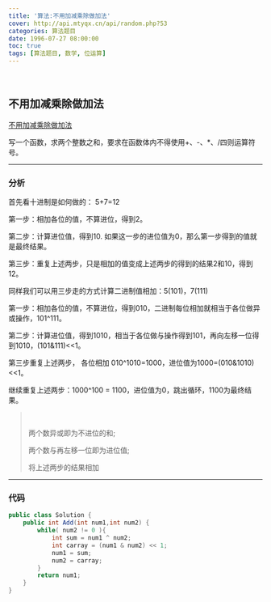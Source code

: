 ```yaml
---
title: '算法:不用加减乘除做加法'
cover: http://api.mtyqx.cn/api/random.php?53
categories: 算法题目
date: 1996-07-27 08:00:00
toc: true
tags: [算法题目, 数学, 位运算]
---
```


<br/>

<!--more-->

## 不用加减乘除做加法

[不用加减乘除做加法](https://www.nowcoder.com/practice/59ac416b4b944300b617d4f7f111b215?tpId=13&tqId=11201&tPage=3&rp=1&ru=%2Fta%2Fcoding-interviews&qru=%2Fta%2Fcoding-interviews%2Fquestion-ranking)

写一个函数，求两个整数之和，要求在函数体内不得使用+、-、*、/四则运算符号。

****

### 分析

首先看十进制是如何做的： 5+7=12

第一步：相加各位的值，不算进位，得到2。

第二步：计算进位值，得到10. 如果这一步的进位值为0，那么第一步得到的值就是最终结果。

第三步：重复上述两步，只是相加的值变成上述两步的得到的结果2和10，得到12。

同样我们可以用三步走的方式计算二进制值相加：5(101)，7(111)

第一步：相加各位的值，不算进位，得到010，二进制每位相加就相当于各位做异或操作，101^111。

第二步：计算进位值，得到1010，相当于各位做与操作得到101，再向左移一位得到1010，(101&111)<<1。

第三步重复上述两步， 各位相加 010^1010=1000，进位值为1000=(010&1010)<<1。

继续重复上述两步：1000^100 = 1100，进位值为0，跳出循环，1100为最终结果。

><br/>
>
>两个数异或即为不进位的和;
>
>两个数与再左移一位即为进位值;
>
>将上述两步的结果相加

****

### 代码

```java
public class Solution {
    public int Add(int num1,int num2) {
        while( num2 != 0 ){
            int sum = num1 ^ num2;
            int carray = (num1 & num2) << 1;
            num1 = sum;
            num2 = carray;
        }
        return num1;
    }
}
```

